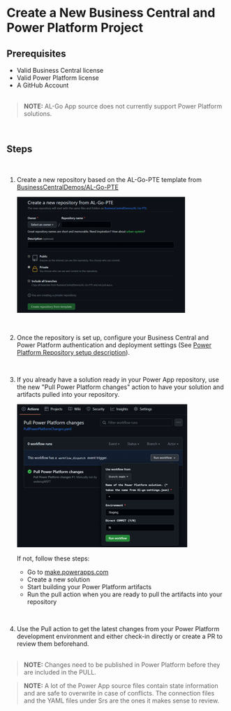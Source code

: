 # Create a New Business Central and Power Platform Project

## Prerequisites
- Valid Business Central license
- Valid Power Platform license
- A GitHub Account
   <br> 
   <br> 

> **NOTE:** AL-Go App source does not currently support Power Platform solutions.

<br>  

## Steps
<br>  


1. Create a new repository based on the AL-Go-PTE template from [BusinessCentralDemos/AL-Go-PTE](https://github.com/BusinessCentralDemos/AL-Go-PTE)
   
   ![Screen shot from GitHub showing how ot create a new repository based on the Al-go PTE template](images/p1.png)

<br>  

2. Once the repository is set up, configure your Business Central and Power Platform authentication and deployment settings (See [Power Platform Repository setup description](#power-platform-repository-setup)).  
<br>  

3. If you already have a solution ready in your Power App repository, use the new "Pull Power Platform changes" action to have your solution and artifacts pulled into your repository. 

   ![Screen shot from GitHub showing how to pull Power Platform changes](images/p2.png)
   <br>  

    If not, follow these steps:
   - Go to [make.powerapps.com](https://make.powerapps.com)
   - Create a new solution
   - Start building your Power Platform artifacts
   - Run the pull action when you are ready to pull the artifacts into your repository

<br> 
   
4. Use the Pull action to get the latest changes from your Power Platform development environment and either check-in directly or create a PR to review them beforehand.
   <br> 
   <br> 

> **NOTE:** Changes need to be published in Power Platform before they are included in the PULL.

> **NOTE:** A lot of the Power App source files contain state information and are safe to overwrite in case of conflicts. The connection files and the YAML files under Srs are the ones it makes sense to review.
